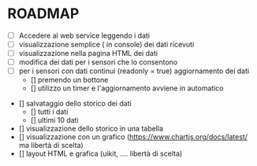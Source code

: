 # ROADMAP

  - [ ] Accedere al web service leggendo i dati
  - [ ] visualizzazione semplice ( in console) dei dati ricevuti
  - [ ] visualizzazione nella pagina HTML dei dati
  - [ ] modifica dei dati per i sensori che lo consentono
  - [ ] per i sensori con dati continui (readonly = true) aggiornamento dei dati
    - [] premendo un bottone
    - [] utilizzo un timer e l'aggiornamento avviene in automatico
  - [] salvataggio dello storico dei dati 
    - [] tutti i dati
    - [] ultimi 10 dati
  - [] visualizzazione dello storico in una tabella  
  - [] visualizzazione con un grafico (https://www.chartjs.org/docs/latest/ ma libertà  di scelta)
  - [] layout HTML e grafica (uikit, .... libertà di scelta)
   
